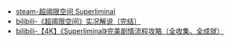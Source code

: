 - [steam-超阈限空间 Superliminal](https://store.steampowered.com/app/1049410/_Superliminal/)
- [bilibili-《超阈限空间》实况解说（完结）](https://www.bilibili.com/video/BV1nS4y197Nt/)
- [bilibili-【4K】《Superliminal》完美剧情流程攻略（全收集、全成就）](https://www.bilibili.com/video/BV1Yr4y1F7Yq/?)
